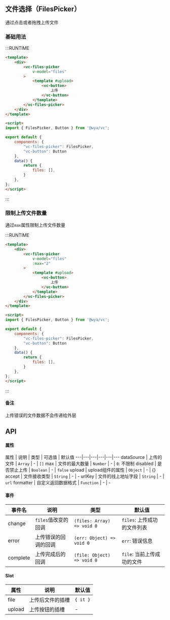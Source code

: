 ## 文件选择（FilesPicker）

通过点击或者拖拽上传文件

### 基础用法

:::RUNTIME
```html
<template>
	<div>
		<vc-files-picker 
			v-model="files"
		>
			<template #upload>
				<vc-button>
					上传
				</vc-button>
			</template>
		</vc-files-picker>
	</div>
</template>

<script>
import { FilesPicker, Button } from '@wya/vc';

export default {
	components: {
		"vc-files-picker": FilesPicker,
		"vc-button": Button
	},
	data() {
		return {
			files: [],
        }
    },
};
</script>
```
:::

### 限制上传文件数量
通过`max`属性限制上传文件数量

:::RUNTIME
```html
<template>
	<div>
		<vc-files-picker 
			v-model="files"
			:max="2"
		>
			<template #upload>
				<vc-button>
					上传
				</vc-button>
			</template>
		</vc-files-picker>
	</div>
</template>

<script>
import { FilesPicker, Button } from '@wya/vc';

export default {
	components: {
		"vc-files-picker": FilesPicker,
		"vc-button": Button
	},
	data() {
		return {
			files: [],
        }
    },
};
</script>
```
:::

#### 备注
上传错误的文件数据不会传递给外层

## API

#### 属性

属性 | 说明 | 类型 | 可选值 | 默认值
---|---|---|---|---|---
dataSource | 上传的文件 | `Array` | - | `[]`
max | 文件的最大数量 | `Number` | - | `0`: 不限制
disabled | 是否禁止上传 | `Boolean` | - | `false`
upload | upload组件的属性 | `Object` | - | {}
accept | 文件接收类型 | `String` | - | -
urlKey | 文件的线上地址字段 | `String` | - | `url`
formatter | 自定义返回数据格式 | `Function` | - | -


#### 事件

事件名 | 说明 | 类型 | 默认值
---|---|---|---
change | `files`值改变的回调 | `(files: Array) => void 0` | `files`: 上传成功的文件列表
error | 上传错误的回调的回调 | `(err: Object) => void 0` | `err`: 错误信息
complete | 上传完成后的回调 | `(file: Object) => void 0` | `file`: 当前上传成功的文件


#### Slot

属性 | 说明 | 默认值
---|---|---
file | 上传后文件的插槽 | `{ it }`
upload | 上传按钮的插槽 | -
